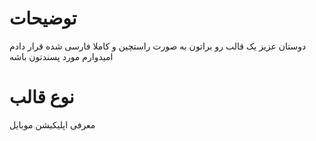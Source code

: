 # توضیحات
دوستان عزیز یک قالب رو براتون به صورت راستچین و کاملا فارسی شده قرار دادم امیدوارم مورد پسندتون باشه
# نوع قالب
معرفی اپلیکیشن موبایل
